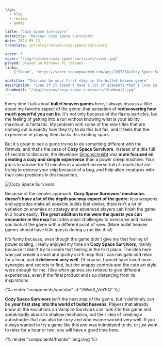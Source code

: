 ```yaml
---
tags:
  - blog
  - review
  - games

title: "Cozy Space Survivors"
metatitle: "Review: Cozy Space Survivors"
date: 2024-05-23
translate: /pt/blog/review/cozy-space-survivors

score: 7
cover: "/img/reviews/cozy-space-survivors/cover.jpg"
played: played on Windows PC (Steam)
links:
  - ["Steam", "https://store.steampowered.com/app/2657850/Cozy_Space_Survivors?curator_clanid=44763507"]

subtitle: "This can be your first step in the bullet heaven genre"
description: "Even if it doesn't have a lot of elements that I love in the genre, this cozy adventure in space can be your first step in the world of bullet heavens, no problem."
thumbnail: "/img/reviews/cozy-space-survivors/thumbnail.jpg"
---
```


Every time I talk about **bullet heaven games** here, I always discuss a little about my favorite aspect of the genre: that sensation of **rediscovering how much powerful you can be**. It's not only because of the flashy particles, but the feeling of getting into a run without knowing what is your ability maximum is fantastic. My problem with some of the new titles that are coming out is exactly how they try to do this but fail, and it feels that the experience of playing them lacks this exciting spark.

But it's great to see a game trying to do something different with the formula, and that's the case of **Cozy Space Survivors**. Instead of a title full of secrets to discover, the developer [Simonschreibt](https://simonschreibt.de/) was **more focused on creating a cozy and simple experience** than a power creep machine. Your job is to survive for 10 minutes in a pocket universe full of robots that are trying to destroy your ship because of a bug, and help alien creatures with their own problems in the meantime.

![Cozy Space Survivors](/img/reviews/cozy-space-survivors/cozyspace.jpg)

Because of the simpler approach, **Cozy Space Survivors' mechanics doesn't have a lot of the depth you may expect of the genre**: less weapons and upgrades make all possible builds feel similar, there isn't a lot of variation on enemies or strategy and advanced players can finish the game in 2 hours easily. **The great addition to me were the quests you can encounter in the map** that adds small challenges to overcome and makes you look at the game with a different point of view. (More bullet heaven games should have little quests during a run like this!)

It's funny because, even though the game didn't give me that feeling of power scaling, I really enjoyed my time on **Cozy Space Survivors**, mainly because it didn't try to create that feeling in the first place. The idea here was just create a small and quirky sci-fi map that I can navigate and relax for a hour, and **it delivered very well**. Of course, I would have loved more synergies and secrets to find, but the snappy controls and the cute art style were enough for me. I like when genres are twisted to give different experiences, even if the final product ends up distancing from its inspirations.

{% render "components/youtube" id:"0WskX_VnYFQ" %}

**Cozy Space Survivors** isn't the next step of the genre, but it definitely can be **your first step into the world of bullet heavens**. Players that already know all the evolutions on Vampire Survivors can look into this game and speak badly about its shallow mechanics, but their idea of creating a autoshooter that can also be cozy and wholesome worked very well. If you always wanted to try a game like this and was intimidated to do, or just want to relax for a hour or two, you will have a good time here.

{% render "components/thanks" lang:lang %}